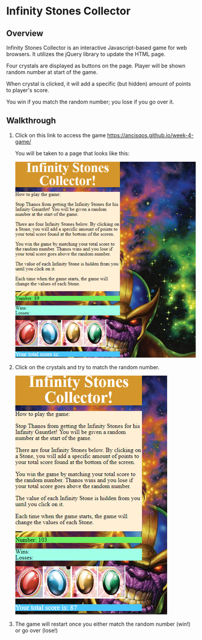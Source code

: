 # Infinity Stones Collector

## Overview

Infinity Stones Collector is an interactive Javascript-based game for web browsers. It utilizes the jQuery library to update the HTML page.

Four crystals are displayed as buttons on the page. Player will be shown random number at start of the game.

When crystal is clicked, it will add a specific (but hidden) amount of points to player's score.

You win if you match the random number; you lose if you go over it.

## Walkthrough

1. Click on this link to access the game https://ancisqos.github.io/week-4-game/

	You will be taken to a page that looks like this:

	<img src="/images/pic1.PNG" alt=sql-1>

2. Click on the crystals and try to match the random number.

	<img src="/images/pic2.PNG" alt=sql-1>

3. The game will restart once you either match the random number (win!) or go over (lose!) 